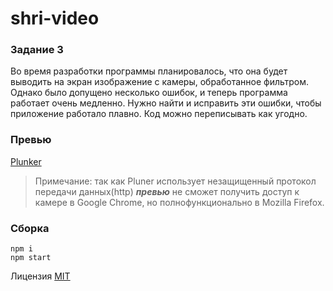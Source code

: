 # shri-video

### Задание 3
Во время разработки программы планировалось, что она будет выводить на экран изображение с камеры, обработанное фильтром.
Однако было допущено несколько ошибок, и теперь программа работает очень медленно. Нужно найти и исправить эти ошибки,
чтобы приложение работало плавно. Код можно переписывать как угодно.

### Превью
[Plunker](http://plnkr.co/wRP3Bx56HJnye5KHQLsh)

>Примечание: так как Pluner использует незащищенный протокол передачи данных(http) ***превью*** не сможет получить доступ к камере в Google Chrome, но полнофункционально в Mozilla Firefox.

### Сборка
```
npm i
npm start
```

Лицензия [MIT](LICENSE.md)
